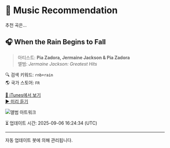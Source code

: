 
# 🎵 Music Recommendation

추천 곡은...

## 🎧 When the Rain Begins to Fall  
> 아티스트: **Pia Zadora, Jermaine Jackson & Pia Zadora**  
> 앨범: _Jermaine Jackson: Greatest Hits_  

🔍 검색 키워드: `rnb+rain`  
🌎 국가 스토어: `FR`

[🔗 iTunes에서 보기](https://music.apple.com/fr/album/when-the-rain-begins-to-fall/335409068?i=335409529&uo=4)  
[▶️ 미리 듣기](https://audio-ssl.itunes.apple.com/itunes-assets/AudioPreview115/v4/b1/4e/78/b14e7880-a25e-643f-fb71-b25d251d6344/mzaf_14699081367215641179.plus.aac.p.m4a)

![앨범 아트워크](https://is1-ssl.mzstatic.com/image/thumb/Music/67/a8/6f/mzi.zlltsysi.jpg/100x100bb.jpg)

⏳ 업데이트 시간: 2025-09-06 16:24:34 (UTC)

---
자동 업데이트 봇에 의해 관리됩니다.
